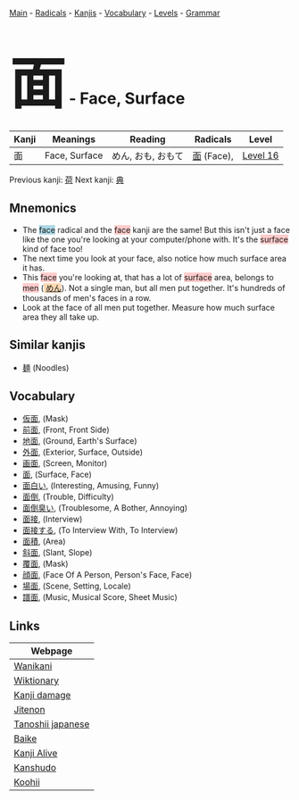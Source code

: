 <style> bigfont {font-size: 100px}</style>
[Main](../README.md) -
[Radicals](../radicals.md) -
[Kanjis](../kanjis.md) -
[Vocabulary](../vocabulary.md) -
[Levels](../levels.md) -
[Grammar](../grammar.md)
# <bigfont> 面</bigfont> - Face, Surface 

| Kanji | Meanings | Reading | Radicals | Level |
| --- | --- | --- | --- | --- |
| 面 | Face, Surface | めん, おも, おもて | [面](../radicals/面.md) (Face),  | [Level 16](../levels/wk_level16.md) |

Previous kanji: [荷](荷.md) Next kanji: [典](典.md) 

## Mnemonics
 * The <span style="background-color:#ADD8E6"> face</span> radical and the <span style="background-color:#ffcccb"> face</span> kanji are the same! But this isn't just a face like the one you're looking at your computer/phone with. It's the <span style="background-color:#ffcccb"> surface</span> kind of face too!
* The next time you look at your face, also notice how much surface area it has.
* This <span style="background-color:#ffcccb"> face</span> you're looking at, that has a lot of <span style="background-color:#ffcccb"> surface</span> area, belongs to <span style="background-color:#ffcccb"> men</span> (<span style="background-color:#fed8b1"> [めん](https://jisho.org/search/めん)</span>). Not a single man, but all men put together. It's hundreds of thousands of men's faces in a row.
* Look at the face of all men put together. Measure how much surface area they all take up.


## Similar kanjis
 * [麺](麺.md) (Noodles)


## Vocabulary
 * [仮面](../vocabulary/面.md), (Mask)
* [前面](../vocabulary/面.md), (Front, Front Side)
* [地面](../vocabulary/面.md), (Ground, Earth's Surface)
* [外面](../vocabulary/面.md), (Exterior, Surface, Outside)
* [画面](../vocabulary/面.md), (Screen, Monitor)
* [面](../vocabulary/面.md), (Surface, Face)
* [面白い](../vocabulary/面.md), (Interesting, Amusing, Funny)
* [面倒](../vocabulary/面.md), (Trouble, Difficulty)
* [面倒臭い](../vocabulary/面.md), (Troublesome, A Bother, Annoying)
* [面接](../vocabulary/面.md), (Interview)
* [面接する](../vocabulary/面.md), (To Interview With, To Interview)
* [面積](../vocabulary/面.md), (Area)
* [斜面](../vocabulary/面.md), (Slant, Slope)
* [覆面](../vocabulary/面.md), (Mask)
* [顔面](../vocabulary/面.md), (Face Of A Person, Person's Face, Face)
* [場面](../vocabulary/面.md), (Scene, Setting, Locale)
* [譜面](../vocabulary/面.md), (Music, Musical Score, Sheet Music)



## Links 

| Webpage |
| --- |
| [Wanikani          ](https://www.wanikani.com/kanji/面) |
| [Wiktionary        ](https://en.wiktionary.org/wiki/面) |
| [Kanji damage      ](http://www.kanjidamage.com/kanji/search?utf8=✓&q=面) |
| [Jitenon           ](https://jitenon.com/kanji/面) |
| [Tanoshii japanese ](https://www.tanoshiijapanese.com/dictionary/kanji.cfm?k=面) |
| [Baike             ](https://baike.baidu.com/item/面) |
| [Kanji Alive       ](https://app.kanjialive.com/面) |
| [Kanshudo          ](https://www.kanshudo.com/searchmn?q=面) |
| [Koohii            ](https://kanji.koohii.com/study/kanji/面) |
